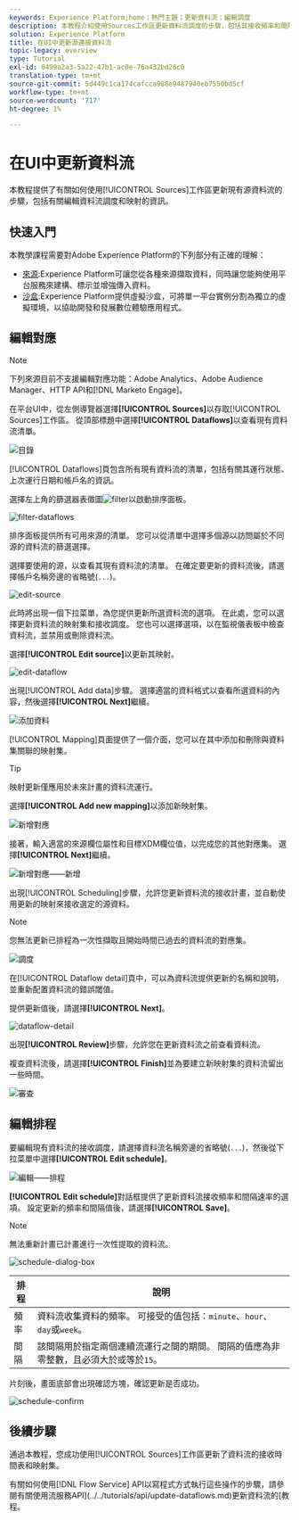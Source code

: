 ```yaml
---
keywords: Experience Platform;home；熱門主題；更新資料流；編輯調度
description: 本教程介紹使用Sources工作區更新資料流調度的步驟，包括其接收頻率和間隔速率。
solution: Experience Platform
title: 在UI中更新源連接資料流
topic-legacy: overview
type: Tutorial
exl-id: 0499a2a3-5a22-47b1-ac0e-76a432bd26c0
translation-type: tm+mt
source-git-commit: 5d449c1ca174cafcca988e9487940eb7550bd5cf
workflow-type: tm+mt
source-wordcount: '717'
ht-degree: 1%

---
```


# 在UI中更新資料流

本教程提供了有關如何使用[!UICONTROL Sources]工作區更新現有源資料流的步驟，包括有關編輯資料流調度和映射的資訊。

## 快速入門

本教學課程需要對Adobe Experience Platform的下列部分有正確的理解：

- [來源](../../home.md):Experience Platform可讓您從各種來源擷取資料，同時讓您能夠使用平台服務來建構、標示並增強傳入資料。
- [沙盒](../../../sandboxes/home.md):Experience Platform提供虛擬沙盒，可將單一平台實例分割為獨立的虛擬環境，以協助開發和發展數位體驗應用程式。

## 編輯對應

>[!NOTE]
>
>下列來源目前不支援編輯對應功能：Adobe Analytics、Adobe Audience Manager、HTTP API和[!DNL Marketo Engage]。

在平台UI中，從左側導覽器選擇&#x200B;**[!UICONTROL Sources]**&#x200B;以存取[!UICONTROL Sources]工作區。 從頂部標題中選擇&#x200B;**[!UICONTROL Dataflows]**&#x200B;以查看現有資料流清單。

![目錄](../../images/tutorials/update-dataflows/catalog.png)

[!UICONTROL Dataflows]頁包含所有現有資料流的清單，包括有關其運行狀態、上次運行日期和帳戶名的資訊。

選擇左上角的篩選器表徵圖![filter](../../images/tutorials/update/filter.png)以啟動排序面板。

![filter-dataflows](../../images/tutorials/update-dataflows/filter-dataflows.png)

排序面板提供所有可用來源的清單。 您可以從清單中選擇多個源以訪問屬於不同源的資料流的篩選選擇。

選擇要使用的源，以查看其現有資料流的清單。 在確定要更新的資料流後，請選擇帳戶名稱旁邊的省略號(`...`)。

![edit-source](../../images/tutorials/update-dataflows/edit-source.png)

此時將出現一個下拉菜單，為您提供更新所選資料流的選項。 在此處，您可以選擇更新資料流的映射集和接收調度。 您也可以選擇選項，以在監視儀表板中檢查資料流，並禁用或刪除資料流。

選擇&#x200B;**[!UICONTROL Edit source]**&#x200B;以更新其映射。

![edit-dataflow](../../images/tutorials/update-dataflows/edit-dataflow.png)

出現[!UICONTROL Add data]步驟。 選擇適當的資料格式以查看所選資料的內容，然後選擇&#x200B;**[!UICONTROL Next]**&#x200B;繼續。

![添加資料](../../images/tutorials/update-dataflows/add-data.png)

[!UICONTROL Mapping]頁面提供了一個介面，您可以在其中添加和刪除與資料集關聯的映射集。

>[!TIP]
>
>映射更新僅應用於未來計畫的資料流運行。

選擇&#x200B;**[!UICONTROL Add new mapping]**&#x200B;以添加新映射集。

![新增對應](../../images/tutorials/update-dataflows/add-new-mapping.png)

接著，輸入適當的來源欄位屬性和目標XDM欄位值，以完成您的其他對應集。 選擇&#x200B;**[!UICONTROL Next]**&#x200B;繼續。

![新增對應——新增](../../images/tutorials/update-dataflows/new-mapping-added.png)

出現[!UICONTROL Scheduling]步驟，允許您更新資料流的接收計畫，並自動使用更新的映射來接收選定的源資料。

>[!NOTE]
>
>您無法更新已排程為一次性擷取且開始時間已過去的資料流的對應集。

![調度](../../images/tutorials/update-dataflows/scheduling.png)

在[!UICONTROL Dataflow detail]頁中，可以為資料流提供更新的名稱和說明，並重新配置資料流的錯誤閾值。

提供更新值後，請選擇&#x200B;**[!UICONTROL Next]**。

![dataflow-detail](../../images/tutorials/update-dataflows/dataflow-detail.png)

出現&#x200B;**[!UICONTROL Review]**&#x200B;步驟，允許您在更新資料流之前查看資料流。

複查資料流後，請選擇&#x200B;**[!UICONTROL Finish]**&#x200B;並為要建立新映射集的資料流留出一些時間。

![審查](../../images/tutorials/update-dataflows/review.png)

## 編輯排程

要編輯現有資料流的接收調度，請選擇資料流名稱旁邊的省略號(`...`)，然後從下拉菜單中選擇&#x200B;**[!UICONTROL Edit schedule]**。

![編輯——排程](../../images/tutorials/update-dataflows/edit-schedule.png)

**[!UICONTROL Edit schedule]**&#x200B;對話框提供了更新資料流接收頻率和間隔速率的選項。 設定更新的頻率和間隔值後，請選擇&#x200B;**[!UICONTROL Save]**。

>[!NOTE]
>
>無法重新計畫已計畫進行一次性提取的資料流。

![schedule-dialog-box](../../images/tutorials/update-dataflows/schedule-dialog-box.png)

| 排程 | 說明 |
| ---------- | ----------- |
| 頻率 | 資料流收集資料的頻率。 可接受的值包括：`minute`、`hour`、`day`或`week`。 |
| 間隔 | 該間隔用於指定兩個連續流運行之間的期間。 間隔的值應為非零整數，且必須大於或等於`15`。 |

片刻後，畫面底部會出現確認方塊，確認更新是否成功。

![schedule-confirm](../../images/tutorials/update-dataflows/schedule-confirm.png)

## 後續步驟

通過本教程，您成功使用[!UICONTROL Sources]工作區更新了資料流的接收時間表和映射集。

有關如何使用[!DNL Flow Service] API以寫程式方式執行這些操作的步驟，請參閱有關使用流服務API](../../tutorials/api/update-dataflows.md)更新資料流的[教程。
